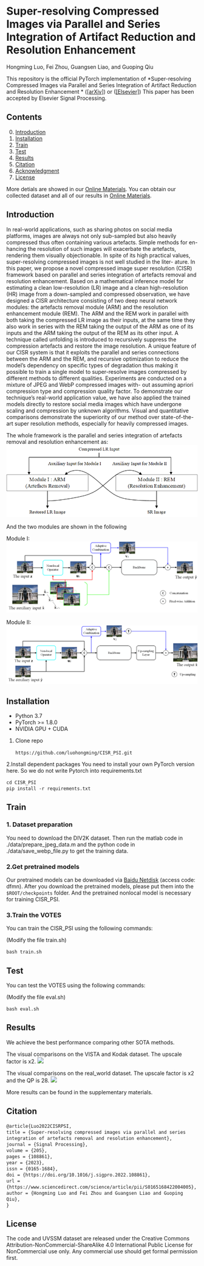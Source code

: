# Super-resolving Compressed Images via Parallel and Series Integration of Artifact Reduction and Resolution Enhancement 
Hongming Luo, Fei Zhou, Guangsen Liao, and Guoping Qiu

This repository is the official PyTorch implementation of *Super-resolving Compressed Images via Parallel and Series Integration of Artifact Reduction and Resolution Enhancement *
([[arXiv]](https://arxiv.org/abs/2103.01698)) or ([[Elsevier]](https://www.sciencedirect.com/science/article/pii/S0165168422004005?dgcid=rss_sd_all))
This paper has been accepted by Elsevier Signal Processing.

## Contents 

0. [Introduction](#Introduction)
1. [Installation](#Installation)
2. [Train](#Train)
3. [Test](#Test)
4. [Results](#Results)
5. [Citation](#Citation)
6. [Acknowledgment](#Acknowledgment)
7. [License](#License)


More detials are showed in our [Online Materials](http://www.vista.ac.cn/cisr-pcs/).
You can obtain our collected dataset and all of our results in [Online Materials](http://www.vista.ac.cn/cisr-pcs/).

<h2 id="Introduction"> Introduction </h2>
In real-world applications, such as sharing photos on social media platforms, images are always not only
sub-sampled but also heavily compressed thus often containing various artefacts. Simple methods for en-
hancing the resolution of such images will exacerbate the artefacts, rendering them visually objectionable.
In spite of its high practical values, super-resolving compressed images is not well studied in the liter-
ature. In this paper, we propose a novel compressed image super resolution (CISR) framework based on
parallel and series integration of artefacts removal and resolution enhancement. Based on a mathematical
inference model for estimating a clean low-resolution (LR) image and a clean high-resolution (HR) image
from a down-sampled and compressed observation, we have designed a CISR architecture consisting of
two deep neural network modules: the artefacts removal module (ARM) and the resolution enhancement
module (REM). The ARM and the REM work in parallel with both taking the compressed LR image as their
inputs, at the same time they also work in series with the REM taking the output of the ARM as one of
its inputs and the ARM taking the output of the REM as its other input. A technique called unfolding is
introduced to recursively suppress the compression artefacts and restore the image resolution. A unique
feature of our CISR system is that it exploits the parallel and series connections between the ARM and the
REM, and recursive optimization to reduce the model’s dependency on specific types of degradation thus
making it possible to train a single model to super-resolve images compressed by different methods to
different qualities. Experiments are conducted on a mixture of JPEG and WebP compressed images with-
out assuming apriori compression type and compression quality factor. To demonstrate our technique’s
real-world application value, we have also applied the trained models directly to restore social media
images which have undergone scaling and compression by unknown algorithms. Visual and quantitative
comparisons demonstrate the superiority of our method over state-of-the-art super resolution methods,
especially for heavily compressed images.


The whole framework is the parallel and series integration of artefacts removal and resolution enhancement as:
![](./figures/fig1_c.png)

And the two modules are shown in the following

Module I:
![](./figures/Fig2_a.png)


Module II:
![](./figures/Fig2_b.png)


<h2 id="Installation"> Installation </h2>

* Python 3.7
* PyTorch >= 1.8.0
* NVIDIA GPU + CUDA

1. Clone repo

    ```https://github.com/luohongming/CISR_PSI.git```

2.Install dependent packages
    You need to install your own PyTorch version here. So we do not write Pytorch into requirements.txt

    cd CISR_PSI
    pip install -r requirements.txt 


<h2 id="Train"> Train </h2>

### 1. Dataset preparation

You need to download the DIV2K dataset. 
Then run the matlab code in ./data/prepare_jpeg_data.m and the 
python code in ./data/save_webp_file.py to get the training data.

### 2.Get pretrained models
   Our pretrained models can be downloaded via [Baidu Netdisk](https://pan.baidu.com/s/1fMGcxR5s08Uv0JUp_R2e4w) (access code: dfmn). After you download the pretrained models,
   please put them into the ```$ROOT/checkpoints``` folder.
   And the pretrained nonlocal model is necessary for training CISR_PSI.

### 3.Train the VOTES 
   You can train the CISR_PSI using the following commands:

   (Modify the file train.sh)

   ``` 
   bash train.sh
   ```

<h2 id="Test"> Test </h2>

   You can test the VOTES using the following commands:

   (Modify the file eval.sh)

   ``` 
   bash eval.sh
   ```



<h2 id="Results"> Results </h2>

We achieve the best performance comparing other SOTA methods.

The visual comparisons on the VISTA and Kodak dataset. The upscale factor is x2.
![](./figures/fig5.png)

The visual comparisons on the real_world dataset. The upscale factor is x2 and the QP is 28.
![](./figures/fig6_1.png)

More results can be found in the supplementary materials. 


<h2 id="Citation"> Citation </h2>

```
@article{Luo2022CISRPSI,
title = {Super-resolving compressed images via parallel and series integration of artefacts removal and resolution enhancement},
journal = {Signal Processing},
volume = {205},
pages = {108861},
year = {2023},
issn = {0165-1684},
doi = {https://doi.org/10.1016/j.sigpro.2022.108861},
url = {https://www.sciencedirect.com/science/article/pii/S0165168422004005},
author = {Hongming Luo and Fei Zhou and Guangsen Liao and Guoping Qiu},
}
```


<h2 id="License"> License </h2> 

   The code and UVSSM dataset are released under the Creative Commons Attribution-NonCommercial-ShareAlike 4.0 International
   Public License for NonCommercial use only. Any commercial use should get formal permission first. 